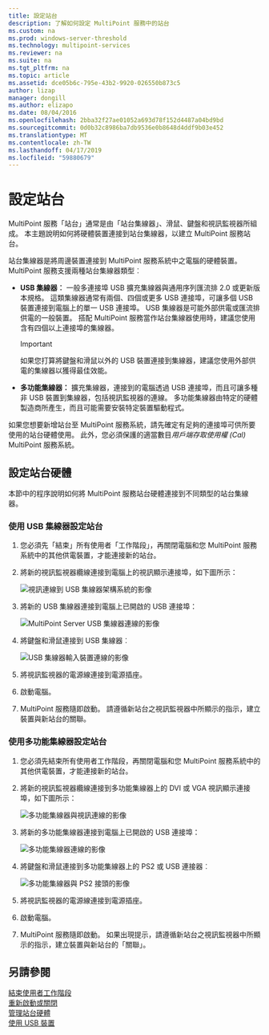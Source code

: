 ```yaml
---
title: 設定站台
description: 了解如何設定 MultiPoint 服務中的站台
ms.custom: na
ms.prod: windows-server-threshold
ms.technology: multipoint-services
ms.reviewer: na
ms.suite: na
ms.tgt_pltfrm: na
ms.topic: article
ms.assetid: dce05b6c-795e-43b2-9920-026550b873c5
author: lizap
manager: dongill
ms.author: elizapo
ms.date: 08/04/2016
ms.openlocfilehash: 2bba32f27ae01052a693d78f152d4487a04bd9bd
ms.sourcegitcommit: 0d0b32c8986ba7db9536e0b8648d4ddf9b03e452
ms.translationtype: MT
ms.contentlocale: zh-TW
ms.lasthandoff: 04/17/2019
ms.locfileid: "59880679"
---
```

# <a name="set-up-a-station"></a>設定站台
MultiPoint 服務「站台」通常是由「站台集線器」、滑鼠、鍵盤和視訊監視器所組成。 本主題說明如何將硬體裝置連接到站台集線器，以建立 MultiPoint 服務站台。  
  
站台集線器是將周邊裝置連接到 MultiPoint 服務系統中之電腦的硬體裝置。 MultiPoint 服務支援兩種站台集線器類型︰  
  
-   **USB 集線器︰** 一般多連接埠 USB 擴充集線器與通用序列匯流排 2.0 或更新版本規格。 這類集線器通常有兩個、四個或更多 USB 連接埠，可讓多個 USB 裝置連接到電腦上的單一 USB 連接埠。 USB 集線器是可能外部供電或匯流排供電的一般裝置。 搭配 MultiPoint 服務當作站台集線器使用時，建議您使用含有四個以上連接埠的集線器。  
  
    > [!IMPORTANT]  
    > 如果您打算將鍵盤和滑鼠以外的 USB 裝置連接到集線器，建議您使用外部供電的集線器以獲得最佳效能。  
  
-   **多功能集線器：** 擴充集線器，連接到的電腦透過 USB 連接埠，而且可讓多種非 USB 裝置到集線器，包括視訊監視器的連線。 多功能集線器由特定的硬體製造商所產生，而且可能需要安裝特定裝置驅動程式。  
  
如果您想要新增站台至 MultiPoint 服務系統，請先確定有足夠的連接埠可供所要使用的站台硬體使用。 此外，您必須保護的適當數目*用戶端存取使用權 (Cal)* MultiPoint 服務系統。  
  
## <a name="setting-up-station-hardware"></a>設定站台硬體  
本節中的程序說明如何將 MultiPoint 服務站台硬體連接到不同類型的站台集線器。  
  
### <a name="to-set-up-a-station-with-a-usb-hub"></a>使用 USB 集線器設定站台  
  
1.  您必須先「結束」所有使用者「工作階段」，再關閉電腦和您 MultiPoint 服務系統中的其他供電裝置，才能連接新的站台。  
  
2.  將新的視訊監視器纜線連接到電腦上的視訊顯示連接埠，如下圖所示：  
  
    ![視訊連線到 USB 集線器架構系統的影像](./media/WMSVideoConnection.gif)  
  
3.  將新的 USB 集線器連接到電腦上已開啟的 USB 連接埠：  
  
    ![MultiPoint Server USB 集線器連線的影像](./media/WMSUSBHubConnection.gif)  
  
4.  將鍵盤和滑鼠連接到 USB 集線器︰  
  
    ![USB 集線器輸入裝置連線的影像](./media/WMSUSBDeviceConnection.gif)  
  
5.  將視訊監視器的電源線連接到電源插座。  
  
6.  啟動電腦。  
  
7.  MultiPoint 服務隨即啟動。 請遵循新站台之視訊監視器中所顯示的指示，建立裝置與新站台的關聯。  
  
### <a name="to-set-up-a-station-with-a-multifunction-hub"></a>使用多功能集線器設定站台  
  
1.  您必須先結束所有使用者工作階段，再關閉電腦和您 MultiPoint 服務系統中的其他供電裝置，才能連接新的站台。  
  
2.  將新的視訊監視器纜線連接到多功能集線器上的 DVI 或 VGA 視訊顯示連接埠，如下圖所示：  
  
    ![多功能集線器與視訊連線的影像](./media/WMSMultifunctionHubVideoConnection.gif)  
  
3.  將新的多功能集線器連接到電腦上已開啟的 USB 連接埠：  
  
    ![多功能集線器連線的影像](./media/WMSMultifunctionHubConnection.gif)  
  
4.  將鍵盤和滑鼠連接到多功能集線器上的 PS2 或 USB 連接器︰  
  
    ![多功能集線器與 PS2 接頭的影像](./media/WMSMultifunctionHubPS2Connection.gif)  
  
5.  將視訊監視器的電源線連接到電源插座。  
  
6.  啟動電腦。  
  
7.  MultiPoint 服務隨即啟動。 如果出現提示，請遵循新站台之視訊監視器中所顯示的指示，建立裝置與新站台的「關聯」。  
  
## <a name="see-also"></a>另請參閱  
[結束使用者工作階段](End-a-User-Session.md)  
[重新啟動或關閉](Restart-or-Shut-Down.md)  
[管理站台硬體](Manage-Station-Hardware.md)  
[使用 USB 裝置](Work-with-USB-Devices.md)